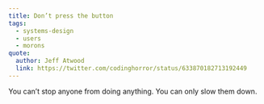 ```yaml
---
title: Don’t press the button
tags:
  - systems-design
  - users
  - morons
quote:
  author: Jeff Atwood
  link: https://twitter.com/codinghorror/status/633870182713192449
---
```


You can’t stop anyone from doing anything. You can only slow them down.
